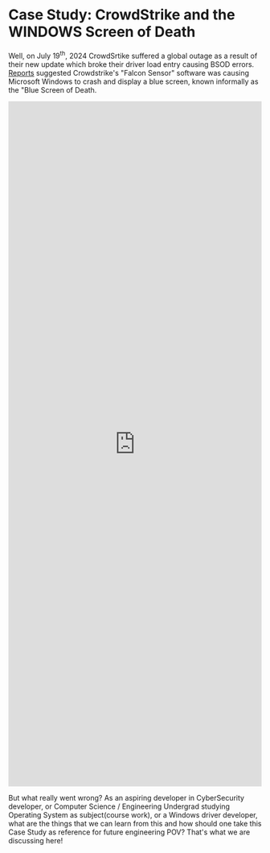 # Case Study: CrowdStrike and the WINDOWS Screen of Death 

Well, on July 19<sup>th</sup>, 2024 CrowdSrtike suffered a global outage as a result of their new update which broke their driver load entry causing BSOD errors. [Reports](https://www.reuters.com/technology/crowdstrike-says-actively-working-with-customers-impacted-by-outage-2024-07-19/) suggested Crowdstrike's "Falcon Sensor" software was causing Microsoft Windows to crash and display a blue screen, known informally as the "Blue Screen of Death.

<div>
    <iframe src="https://www.linkedin.com/embed/feed/update/urn:li:share:7220015806519123968" height="1361" width="504" frameborder="0" allowfullscreen="" title="Embedded post"></iframe>
</div>

But what really went wrong? As an aspiring developer in CyberSecurity developer, or Computer Science / Engineering Undergrad studying Operating System as subject(course work), or a Windows driver developer, what are the things that we can learn from this and how should one take this Case Study as reference for future engineering POV? That's what we are discussing here!